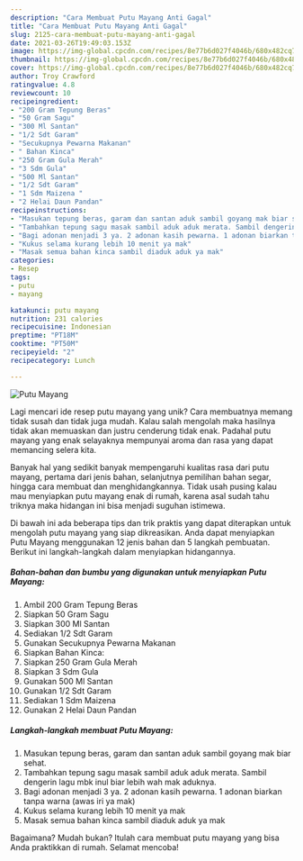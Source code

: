 ```yaml
---
description: "Cara Membuat Putu Mayang Anti Gagal"
title: "Cara Membuat Putu Mayang Anti Gagal"
slug: 2125-cara-membuat-putu-mayang-anti-gagal
date: 2021-03-26T19:49:03.153Z
image: https://img-global.cpcdn.com/recipes/8e77b6d027f4046b/680x482cq70/putu-mayang-foto-resep-utama.jpg
thumbnail: https://img-global.cpcdn.com/recipes/8e77b6d027f4046b/680x482cq70/putu-mayang-foto-resep-utama.jpg
cover: https://img-global.cpcdn.com/recipes/8e77b6d027f4046b/680x482cq70/putu-mayang-foto-resep-utama.jpg
author: Troy Crawford
ratingvalue: 4.8
reviewcount: 10
recipeingredient:
- "200 Gram Tepung Beras"
- "50 Gram Sagu"
- "300 Ml Santan"
- "1/2 Sdt Garam"
- "Secukupnya Pewarna Makanan"
- " Bahan Kinca"
- "250 Gram Gula Merah"
- "3 Sdm Gula"
- "500 Ml Santan"
- "1/2 Sdt Garam"
- "1 Sdm Maizena "
- "2 Helai Daun Pandan"
recipeinstructions:
- "Masukan tepung beras, garam dan santan aduk sambil goyang mak biar sehat."
- "Tambahkan tepung sagu masak sambil aduk aduk merata. Sambil dengerin lagu mbk inul biar lebih wah mak aduknya."
- "Bagi adonan menjadi 3 ya. 2 adonan kasih pewarna. 1 adonan biarkan tanpa warna (awas iri ya mak)"
- "Kukus selama kurang lebih 10 menit ya mak"
- "Masak semua bahan kinca sambil diaduk aduk ya mak"
categories:
- Resep
tags:
- putu
- mayang

katakunci: putu mayang 
nutrition: 231 calories
recipecuisine: Indonesian
preptime: "PT18M"
cooktime: "PT50M"
recipeyield: "2"
recipecategory: Lunch

---
```



![Putu Mayang](https://img-global.cpcdn.com/recipes/8e77b6d027f4046b/680x482cq70/putu-mayang-foto-resep-utama.jpg)

Lagi mencari ide resep putu mayang yang unik? Cara membuatnya memang tidak susah dan tidak juga mudah. Kalau salah mengolah maka hasilnya tidak akan memuaskan dan justru cenderung tidak enak. Padahal putu mayang yang enak selayaknya mempunyai aroma dan rasa yang dapat memancing selera kita.

Banyak hal yang sedikit banyak mempengaruhi kualitas rasa dari putu mayang, pertama dari jenis bahan, selanjutnya pemilihan bahan segar, hingga cara membuat dan menghidangkannya. Tidak usah pusing kalau mau menyiapkan putu mayang enak di rumah, karena asal sudah tahu triknya maka hidangan ini bisa menjadi suguhan istimewa.




Di bawah ini ada beberapa tips dan trik praktis yang dapat diterapkan untuk mengolah putu mayang yang siap dikreasikan. Anda dapat menyiapkan Putu Mayang menggunakan 12 jenis bahan dan 5 langkah pembuatan. Berikut ini langkah-langkah dalam menyiapkan hidangannya.

<!--inarticleads1-->

##### Bahan-bahan dan bumbu yang digunakan untuk menyiapkan Putu Mayang:

1. Ambil 200 Gram Tepung Beras⁣
1. Siapkan 50 Gram Sagu⁣
1. Siapkan 300 Ml Santan⁣
1. Sediakan 1/2 Sdt Garam⁣
1. Gunakan Secukupnya Pewarna Makanan⁣
1. Siapkan  Bahan Kinca:⁣
1. Siapkan 250 Gram Gula Merah⁣
1. Siapkan 3 Sdm Gula⁣
1. Gunakan 500 Ml Santan⁣
1. Gunakan 1/2 Sdt Garam⁣
1. Sediakan 1 Sdm Maizena ⁣
1. Gunakan 2 Helai Daun Pandan⁣




<!--inarticleads2-->

##### Langkah-langkah membuat Putu Mayang:

1. Masukan tepung beras, garam dan santan aduk sambil goyang mak biar sehat.
1. Tambahkan tepung sagu masak sambil aduk aduk merata. Sambil dengerin lagu mbk inul biar lebih wah mak aduknya.
1. Bagi adonan menjadi 3 ya. 2 adonan kasih pewarna. 1 adonan biarkan tanpa warna (awas iri ya mak)
1. Kukus selama kurang lebih 10 menit ya mak
1. Masak semua bahan kinca sambil diaduk aduk ya mak




Bagaimana? Mudah bukan? Itulah cara membuat putu mayang yang bisa Anda praktikkan di rumah. Selamat mencoba!
